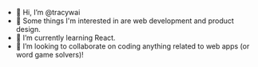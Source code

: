- 👋 Hi, I’m @tracywai
- 👀 Some things I'm interested in are web development and product design.
- 🌱 I’m currently learning React.
- 💞️ I’m looking to collaborate on coding anything related to web apps (or word game solvers)!

<!---
tracywai/tracywai is a ✨ special ✨ repository because its `README.md` (this file) appears on your GitHub profile.
You can click the Preview link to take a look at your changes.
--->
